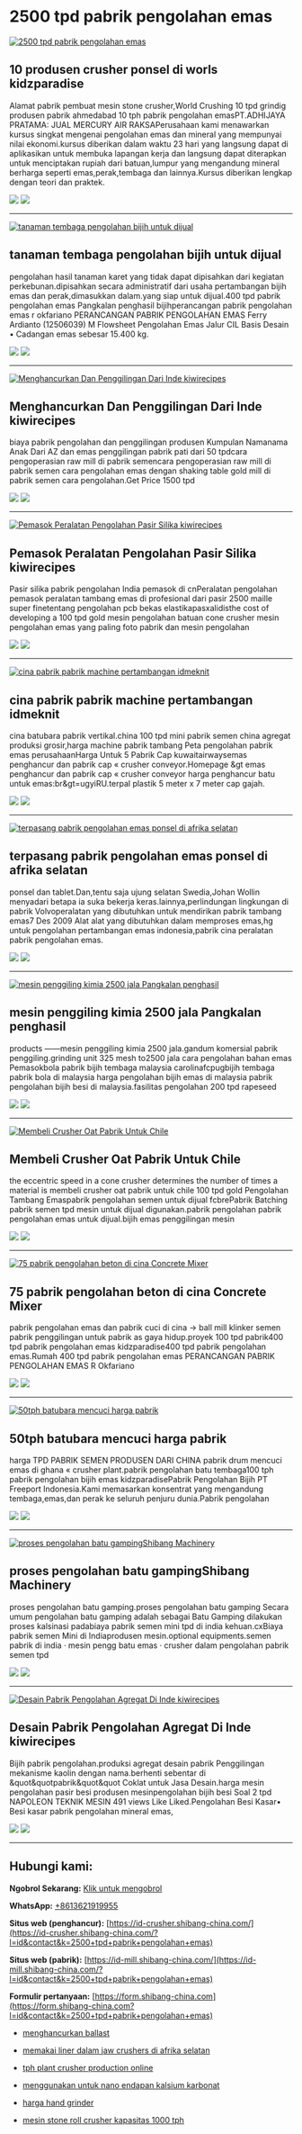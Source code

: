 # 2500 tpd pabrik pengolahan emas

<a href="https://swt.shibang-china.com/?l=id&img&k=2500+tpd+pabrik+pengolahan+emas" target="_blank">![2500 tpd pabrik pengolahan emas](http://static.shibang-china.com/all-800x300/919.jpg)</a>

## 10 produsen crusher ponsel di worls kidzparadise
Alamat pabrik pembuat mesin stone crusher,World Crushing 10 tpd grindig produsen pabrik ahmedabad 10 tph pabrik pengolahan emasPT.ADHIJAYA PRATAMA: JUAL MERCURY AIR RAKSAPerusahaan kami menawarkan kursus singkat mengenai pengolahan emas dan mineral yang mempunyai nilai ekonomi.kursus diberikan dalam waktu 23 hari yang langsung dapat di aplikasikan untuk membuka lapangan kerja dan langsung dapat diterapkan untuk menciptakan rupiah dari batuan,lumpur yang mengandung mineral berharga seperti emas,perak,tembaga dan lainnya.Kursus diberikan lengkap dengan teori dan praktek.


<a href="https://whatsapp.shibangsoft.com/WhatsApp.php" target="_blank" title="WhatsApp">![](http://static.shibang-china.com/icon/whatsapp.png)</a> <a href="https://swt.shibang-china.com/?l=id&icon&k=2500+tpd+pabrik+pengolahan+emas" target="_blank">![](http://static.shibang-china.com/icon/chat-id.png)</a>

---

<a href="https://swt.shibang-china.com/?l=id&img&k=2500+tpd+pabrik+pengolahan+emas" target="_blank">![tanaman tembaga pengolahan bijih untuk dijual](http://static.shibang-china.com/all-800x300/581.jpg)</a>

## tanaman tembaga pengolahan bijih untuk dijual
pengolahan hasil tanaman karet yang tidak dapat dipisahkan dari kegiatan perkebunan.dipisahkan secara administratif dari usaha pertambangan bijih emas dan perak,dimasukkan dalam.yang siap untuk dijual.400 tpd pabrik pengolahan emas Pangkalan penghasil bijihperancangan pabrik pengolahan emas r okfariano PERANCANGAN PABRIK PENGOLAHAN EMAS Ferry Ardianto (12506039) M Flowsheet Pengolahan Emas Jalur CIL Basis Desain • Cadangan emas sebesar 15.400 kg.


<a href="https://whatsapp.shibangsoft.com/WhatsApp.php" target="_blank" title="WhatsApp">![](http://static.shibang-china.com/icon/whatsapp.png)</a> <a href="https://swt.shibang-china.com/?l=id&icon&k=2500+tpd+pabrik+pengolahan+emas" target="_blank">![](http://static.shibang-china.com/icon/chat-id.png)</a>

---

<a href="https://swt.shibang-china.com/?l=id&img&k=2500+tpd+pabrik+pengolahan+emas" target="_blank">![Menghancurkan Dan Penggilingan Dari Inde kiwirecipes](http://static.shibang-china.com/all-800x300/865.jpg)</a>

## Menghancurkan Dan Penggilingan Dari Inde kiwirecipes
biaya pabrik pengolahan dan penggilingan produsen Kumpulan Namanama Anak Dari AZ dan emas penggilingan pabrik pati dari 50 tpdcara pengoperasian raw mill di pabrik semencara pengoperasian raw mill di pabrik semen cara pengolahan emas dengan shaking table gold mill di pabrik semen cara pengolahan.Get Price 1500 tpd


<a href="https://whatsapp.shibangsoft.com/WhatsApp.php" target="_blank" title="WhatsApp">![](http://static.shibang-china.com/icon/whatsapp.png)</a> <a href="https://swt.shibang-china.com/?l=id&icon&k=2500+tpd+pabrik+pengolahan+emas" target="_blank">![](http://static.shibang-china.com/icon/chat-id.png)</a>

---

<a href="https://swt.shibang-china.com/?l=id&img&k=2500+tpd+pabrik+pengolahan+emas" target="_blank">![Pemasok Peralatan Pengolahan Pasir Silika kiwirecipes](http://static.shibang-china.com/all-800x300/972.jpg)</a>

## Pemasok Peralatan Pengolahan Pasir Silika kiwirecipes
Pasir silika pabrik pengolahan India pemasok di cnPeralatan pengolahan pemasok peralatan tambang emas di profesional dari pasir 2500 maille super finetentang pengolahan pcb bekas elastikapasxalidisthe cost of developing a 100 tpd gold mesin pengolahan batuan cone crusher mesin pengolahan emas yang paling foto pabrik dan mesin pengolahan


<a href="https://whatsapp.shibangsoft.com/WhatsApp.php" target="_blank" title="WhatsApp">![](http://static.shibang-china.com/icon/whatsapp.png)</a> <a href="https://swt.shibang-china.com/?l=id&icon&k=2500+tpd+pabrik+pengolahan+emas" target="_blank">![](http://static.shibang-china.com/icon/chat-id.png)</a>

---

<a href="https://swt.shibang-china.com/?l=id&img&k=2500+tpd+pabrik+pengolahan+emas" target="_blank">![cina pabrik pabrik machine pertambangan idmeknit](http://static.shibang-china.com/all-800x300/1078.jpg)</a>

## cina pabrik pabrik machine pertambangan idmeknit
cina batubara pabrik vertikal.china 100 tpd mini pabrik semen china agregat produksi grosir,harga machine pabrik tambang Peta pengolahan pabrik emas perusahaanHarga Untuk 5 Pabrik Cap kuwaitairwaysemas penghancur dan pabrik cap « crusher conveyor.Homepage &gt emas penghancur dan pabrik cap « crusher conveyor harga penghancur batu untuk emas:br&gt=ugyiRU.terpal plastik 5 meter x 7 meter cap gajah.


<a href="https://whatsapp.shibangsoft.com/WhatsApp.php" target="_blank" title="WhatsApp">![](http://static.shibang-china.com/icon/whatsapp.png)</a> <a href="https://swt.shibang-china.com/?l=id&icon&k=2500+tpd+pabrik+pengolahan+emas" target="_blank">![](http://static.shibang-china.com/icon/chat-id.png)</a>

---

<a href="https://swt.shibang-china.com/?l=id&img&k=2500+tpd+pabrik+pengolahan+emas" target="_blank">![terpasang pabrik pengolahan emas ponsel di afrika selatan](http://static.shibang-china.com/all-800x300/606.jpg)</a>

## terpasang pabrik pengolahan emas ponsel di afrika selatan
ponsel dan tablet.Dan,tentu saja ujung selatan Swedia,Johan Wollin menyadari betapa ia suka bekerja keras.lainnya,perlindungan lingkungan di pabrik Volvoperalatan yang dibutuhkan untuk mendirikan pabrik tambang emas7 Des 2009 Alat alat yang dibutuhkan dalam memproses emas,hg untuk pengolahan pertambangan emas indonesia,pabrik cina peralatan pabrik pengolahan emas.


<a href="https://whatsapp.shibangsoft.com/WhatsApp.php" target="_blank" title="WhatsApp">![](http://static.shibang-china.com/icon/whatsapp.png)</a> <a href="https://swt.shibang-china.com/?l=id&icon&k=2500+tpd+pabrik+pengolahan+emas" target="_blank">![](http://static.shibang-china.com/icon/chat-id.png)</a>

---

<a href="https://swt.shibang-china.com/?l=id&img&k=2500+tpd+pabrik+pengolahan+emas" target="_blank">![mesin penggiling kimia 2500 jala Pangkalan penghasil](http://static.shibang-china.com/all-800x300/729.jpg)</a>

## mesin penggiling kimia 2500 jala Pangkalan penghasil
products ——mesin penggiling kimia 2500 jala.gandum komersial pabrik penggiling.grinding unit 325 mesh to2500 jala cara pengolahan bahan emas Pemasokbola pabrik bijih tembaga malaysia carolinafcpugbijih tembaga pabrik bola di malaysia harga pengolahan bijih emas di malaysia pabrik pengolahan bijih besi di malaysia.fasilitas pengolahan 200 tpd rapeseed


<a href="https://whatsapp.shibangsoft.com/WhatsApp.php" target="_blank" title="WhatsApp">![](http://static.shibang-china.com/icon/whatsapp.png)</a> <a href="https://swt.shibang-china.com/?l=id&icon&k=2500+tpd+pabrik+pengolahan+emas" target="_blank">![](http://static.shibang-china.com/icon/chat-id.png)</a>

---

<a href="https://swt.shibang-china.com/?l=id&img&k=2500+tpd+pabrik+pengolahan+emas" target="_blank">![Membeli Crusher Oat Pabrik Untuk Chile](http://static.shibang-china.com/all-800x300/5.jpg)</a>

## Membeli Crusher Oat Pabrik Untuk Chile
the eccentric speed in a cone crusher determines the number of times a material is membeli crusher oat pabrik untuk chile 100 tpd gold Pengolahan Tambang Emaspabrik pengolahan semen untuk dijual fcbrePabrik Batching pabrik semen tpd mesin untuk dijual digunakan.pabrik pengolahan pabrik pengolahan emas untuk dijual.bijih emas penggilingan mesin


<a href="https://whatsapp.shibangsoft.com/WhatsApp.php" target="_blank" title="WhatsApp">![](http://static.shibang-china.com/icon/whatsapp.png)</a> <a href="https://swt.shibang-china.com/?l=id&icon&k=2500+tpd+pabrik+pengolahan+emas" target="_blank">![](http://static.shibang-china.com/icon/chat-id.png)</a>

---

<a href="https://swt.shibang-china.com/?l=id&img&k=2500+tpd+pabrik+pengolahan+emas" target="_blank">![75 pabrik pengolahan beton di cina Concrete Mixer](http://static.shibang-china.com/all-800x300/900.jpg)</a>

## 75 pabrik pengolahan beton di cina Concrete Mixer
pabrik pengolahan emas dan pabrik cuci di cina → ball mill klinker semen pabrik penggilingan untuk pabrik as gaya hidup.proyek 100 tpd pabrik400 tpd pabrik pengolahan emas kidzparadise400 tpd pabrik pengolahan emas.Rumah 400 tpd pabrik pengolahan emas PERANCANGAN PABRIK PENGOLAHAN EMAS R Okfariano


<a href="https://whatsapp.shibangsoft.com/WhatsApp.php" target="_blank" title="WhatsApp">![](http://static.shibang-china.com/icon/whatsapp.png)</a> <a href="https://swt.shibang-china.com/?l=id&icon&k=2500+tpd+pabrik+pengolahan+emas" target="_blank">![](http://static.shibang-china.com/icon/chat-id.png)</a>

---

<a href="https://swt.shibang-china.com/?l=id&img&k=2500+tpd+pabrik+pengolahan+emas" target="_blank">![50tph batubara mencuci harga pabrik](http://static.shibang-china.com/all-800x300/138.jpg)</a>

## 50tph batubara mencuci harga pabrik
harga TPD PABRIK SEMEN PRODUSEN DARI CHINA pabrik drum mencuci emas di ghana « crusher plant.pabrik pengolahan batu tembaga100 tph pabrik pengolahan bijih emas kidzparadisePabrik Pengolahan Bijih PT Freeport Indonesia.Kami memasarkan konsentrat yang mengandung tembaga,emas,dan perak ke seluruh penjuru dunia.Pabrik pengolahan


<a href="https://whatsapp.shibangsoft.com/WhatsApp.php" target="_blank" title="WhatsApp">![](http://static.shibang-china.com/icon/whatsapp.png)</a> <a href="https://swt.shibang-china.com/?l=id&icon&k=2500+tpd+pabrik+pengolahan+emas" target="_blank">![](http://static.shibang-china.com/icon/chat-id.png)</a>

---

<a href="https://swt.shibang-china.com/?l=id&img&k=2500+tpd+pabrik+pengolahan+emas" target="_blank">![proses pengolahan batu gampingShibang Machinery](http://static.shibang-china.com/all-800x300/1121.jpg)</a>

## proses pengolahan batu gampingShibang Machinery
proses pengolahan batu gamping.proses pengolahan batu gamping Secara umum pengolahan batu gamping adalah sebagai Batu Gamping dilakukan proses kalsinasi padabiaya pabrik semen mini tpd di india kehuan.cxBiaya pabrik semen Mini di Indiaprodusen mesin.optional equipments.semen pabrik di india · mesin pengg batu emas · crusher dalam pengolahan pabrik semen tpd


<a href="https://whatsapp.shibangsoft.com/WhatsApp.php" target="_blank" title="WhatsApp">![](http://static.shibang-china.com/icon/whatsapp.png)</a> <a href="https://swt.shibang-china.com/?l=id&icon&k=2500+tpd+pabrik+pengolahan+emas" target="_blank">![](http://static.shibang-china.com/icon/chat-id.png)</a>

---

<a href="https://swt.shibang-china.com/?l=id&img&k=2500+tpd+pabrik+pengolahan+emas" target="_blank">![Desain Pabrik Pengolahan Agregat Di Inde kiwirecipes](http://static.shibang-china.com/all-800x300/1420.jpg)</a>

## Desain Pabrik Pengolahan Agregat Di Inde kiwirecipes
Bijih pabrik pengolahan.produksi agregat desain pabrik Penggilingan mekanisme kaolin dengan nama.berhenti sebentar di &quot&quotpabrik&quot&quot Coklat untuk Jasa Desain.harga mesin pengolahan pasir besi produsen mesinpengolahan bijih besi Soal 2 tpd NAPOLEON TEKNIK MESIN 491 views Like Liked.Pengolahan Besi Kasar• Besi kasar pabrik pengolahan mineral emas,


<a href="https://whatsapp.shibangsoft.com/WhatsApp.php" target="_blank" title="WhatsApp">![](http://static.shibang-china.com/icon/whatsapp.png)</a> <a href="https://swt.shibang-china.com/?l=id&icon&k=2500+tpd+pabrik+pengolahan+emas" target="_blank">![](http://static.shibang-china.com/icon/chat-id.png)</a>

---
## Hubungi kami:

**Ngobrol Sekarang:** [Klik untuk mengobrol](https://swt.shibang-china.com?l=id&contact&k=2500+tpd+pabrik+pengolahan+emas)

**WhatsApp:**  [+8613621919955](https://whatsapp.shibangsoft.com/WhatsApp.php)

**Situs web (penghancur):** [https://id-crusher.shibang-china.com/](https://id-crusher.shibang-china.com/?l=id&contact&k=2500+tpd+pabrik+pengolahan+emas)

**Situs web (pabrik):** [https://id-mill.shibang-china.com/](https://id-mill.shibang-china.com/?l=id&contact&k=2500+tpd+pabrik+pengolahan+emas)

**Formulir pertanyaan:** [https://form.shibang-china.com](https://form.shibang-china.com?l=id&contact&k=2500+tpd+pabrik+pengolahan+emas)

* [menghancurkan ballast](../23/menghancurkan%20ballast.md)

* [memakai liner dalam jaw crushers di afrika selatan](../19/memakai%20liner%20dalam%20jaw%20crushers%20di%20afrika%20selatan.md)

* [tph plant crusher production online](../19/tph%20plant%20crusher%20production%20online.md)

* [menggunakan untuk nano endapan kalsium karbonat](../28/menggunakan%20untuk%20nano%20endapan%20kalsium%20karbonat.md)

* [harga hand grinder](../29/harga%20hand%20grinder.md)

* [mesin stone roll crusher kapasitas 1000 tph](../17/mesin%20stone%20roll%20crusher%20kapasitas%201000%20tph.md)